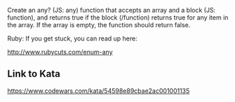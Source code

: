 Create an any? (JS: any) function that accepts an array and a block (JS: function), and returns true if the block (/function) returns true for any item in the array. If the array is empty, the function should return false.

Ruby: If you get stuck, you can read up here:

http://www.rubycuts.com/enum-any

## Link to Kata
https://www.codewars.com/kata/54598e89cbae2ac001001135